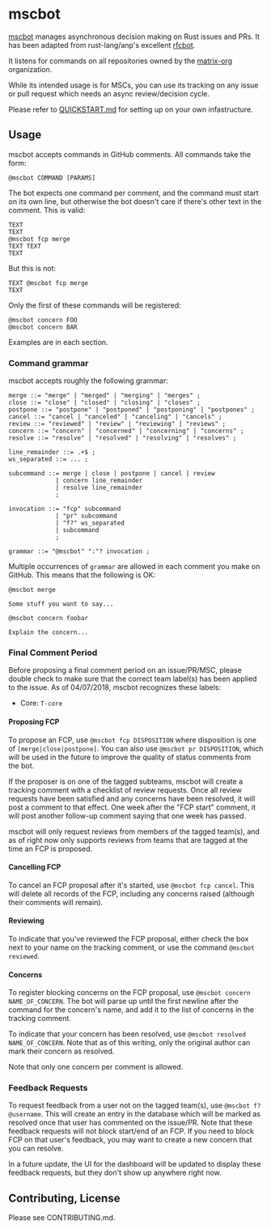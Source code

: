 # mscbot

[mscbot](https://github.com/mscbot) manages asynchronous decision making on Rust issues and PRs. It has been adapted from rust-lang/anp's excellent [rfcbot](https://github.com/anp/rfcbot-rs).

It listens for commands on all repositories owned by the [matrix-org](https://github.com/rust-lang) organization.

While its intended usage is for MSCs, you can use its tracking on any issue or pull request which needs an async review/decision cycle.

Please refer to [QUICKSTART.md](QUICKSTART.MD) for setting up on your own infastructure.

## Usage

mscbot accepts commands in GitHub comments. All commands take the form:

```
@mscbot COMMAND [PARAMS]
```

The bot expects one command per comment, and the command must start on its own line, but otherwise the bot doesn't care if there's other text in the comment. This is valid:

```
TEXT
TEXT
@mscbot fcp merge
TEXT TEXT
TEXT
```

But this is not:

```
TEXT @mscbot fcp merge
TEXT
```

Only the first of these commands will be registered:

```
@mscbot concern FOO
@mscbot concern BAR
```

Examples are in each section.

### Command grammar

mscbot accepts roughly the following grammar:

```ebnf
merge ::= "merge" | "merged" | "merging" | "merges" ;
close ::= "close" | "closed" | "closing" | "closes" ;
postpone ::= "postpone" | "postponed" | "postponing" | "postpones" ;
cancel ::= "cancel | "canceled" | "canceling" | "cancels" ;
review ::= "reviewed" | "review" | "reviewing" | "reviews" ;
concern ::= "concern" | "concerned" | "concerning" | "concerns" ;
resolve ::= "resolve" | "resolved" | "resolving" | "resolves" ;

line_remainder ::= .+$ ;
ws_separated ::= ... ;

subcommand ::= merge | close | postpone | cancel | review
             | concern line_remainder
             | resolve line_remainder
             ;

invocation ::= "fcp" subcommand
             | "pr" subcommand
             | "f?" ws_separated
             | subcommand
             ;

grammar ::= "@mscbot" ":"? invocation ;
```

Multiple occurrences of `grammar` are allowed in each comment you make on GitHub.
This means that the following is OK:

```
@mscbot merge

Some stuff you want to say...

@mscbot concern foobar

Explain the concern...
```

### Final Comment Period

Before proposing a final comment period on an issue/PR/MSC, please double check to make sure that the correct team label(s) has been applied to the issue. As of 04/07/2018, mscbot recognizes these labels:

* Core: `T-core`

#### Proposing FCP

To propose an FCP, use `@mscbot fcp DISPOSITION` where disposition is one of `[merge|close|postpone]`. You can also use `@mscbot pr DISPOSITION`, which will be used in the future to improve the quality of status comments from the bot.

If the proposer is on one of the tagged subteams, mscbot will create a tracking comment with a checklist of review requests. Once all review requests have been satisfied and any concerns have been resolved, it will post a comment to that effect. One week after the "FCP start" comment, it will post another follow-up comment saying that one week has passed.

mscbot will only request reviews from members of the tagged team(s), and as of right now only supports reviews from teams that are tagged at the time an FCP is proposed.

#### Cancelling FCP

To cancel an FCP proposal after it's started, use `@mscbot fcp cancel`. This will delete all records of the FCP, including any concerns raised (although their comments will remain).

#### Reviewing

To indicate that you've reviewed the FCP proposal, either check the box next to your name on the tracking comment, or use the command `@mscbot reviewed`.

#### Concerns

To register blocking concerns on the FCP proposal, use `@mscbot concern NAME_OF_CONCERN`. The bot will parse up until the first newline after the command for the concern's name, and add it to the list of concerns in the tracking comment.

To indicate that your concern has been resolved, use `@mscbot resolved NAME_OF_CONCERN`. Note that as of this writing, only the original author can mark their concern as resolved.

Note that only one concern per comment is allowed.

### Feedback Requests

To request feedback from a user not on the tagged team(s), use `@mscbot f? @username`. This will create an entry in the database which will be marked as resolved once that user has commented on the issue/PR. Note that these feedback requests will not block start/end of an FCP. If you need to block FCP on that user's feedback, you may want to create a new concern that you can resolve.

In a future update, the UI for the dashboard will be updated to display these feedback requests, but they don't show up anywhere right now.

## Contributing, License

Please see CONTRIBUTING.md.
